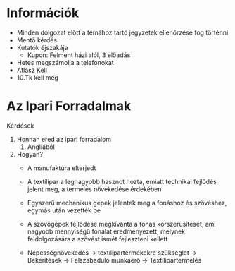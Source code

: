 # Információk
- Minden dolgozat előtt a témához tartó jegyzetek ellenőrzése fog történni
- Mentő kérdés
- Kutatók éjszakája
  - Kupon: Felment házi alól, 3 előadás
- Hetes megszámolja a telefonokat
- Atlasz Kell
- 10.Tk kell még

# Az Ipari Forradalmak
Kérdések
1. Honnan ered az ipari forradalom
   1. Angliából
2. Hogyan?
   - A manufaktúra elterjedt
   - A textílipar a legnagyobb hasznot hozta, emiatt technikai fejlődés jelent meg, a termelés növekedése érdekében
   - Egyszerű mechanikus gépek jelentek meg a fonáshoz és szövéshez, egymás után vezették be  
   - A szövőgépek fejlődése megkívánta a fonás korszerűsítését, ami nagyobb mennyiségű fonalat eredményezett, melynek feldolgozására a szövést ismét fejleszteni kellett
   
   - Népességnövekedés -> textílipartermékekre szükséglet -> Bekerítések -> Felszabaduló munkaerő -> Textílipartermelés  